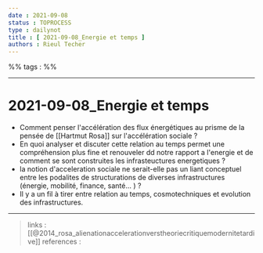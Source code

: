 ```yaml
---
date : 2021-09-08
status : TOPROCESS
type : dailynot
title : [ 2021-09-08_Energie et temps ]
authors : Rieul Techer
---
```


%% tags : %% 

---

2021-09-08_Energie et temps
===
- Comment penser l'accélération des flux énergétiques au prisme de la pensée de [[Hartmut Rosa]] sur l'accélération sociale ?
- En quoi analyser et discuter cette relation au temps permet une compréhension plus fine et renouveler dd notre rapport a l'energie et de comment se sont construites les infrasteuctures energetiques ?
- la notion d'acceleration sociale ne serait-elle pas un liant conceptuel entre les podalites de structurations de diverses infrastructures (énergie, mobilité, finance, santé... ) ?
- Il y a un fil à tirer entre relation au temps, cosmotechniques et evolution des infrastructures. 

---
> links :  [[@2014_rosa_alienationaccelerationverstheoriecritiquemodernitetardive]]
> references : 